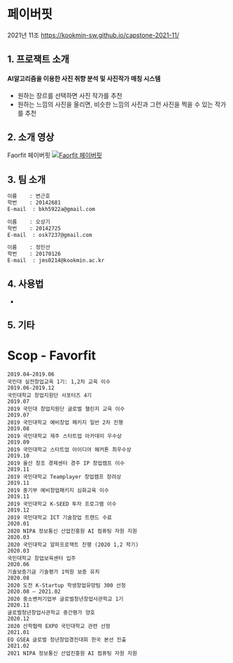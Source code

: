 # 페이버핏
2021년 11조  https://kookmin-sw.github.io/capstone-2021-11/

## 1. 프로잭트 소개

#### AI알고리즘을 이용한 사진 취향 분석 및 사진작가 매칭 시스템
- 원하는 장르를 선택하면 사진 작가를 추천
- 원하는 느낌의 사진을 올리면, 비슷한 느낌의 사진과 그런 사진을 찍을 수 있는 작가를 추천

## 2. 소개 영상

Faorfit 페이버핏
[![Faorfit 페이버핏](https://img.youtube.com/vi/jv924Uk81JQ/maxresdefault.jpg)](https://www.youtube.com/watch?v=jv924Uk81JQ)

## 3. 팀 소개

```markdown
이름    : 변근호
학번    : 20142681
E-mail  : bkh5922a@gmail.com
```
```markdown
이름    : 오상기
학번    : 20142725
E-mail  : osk7237@gmail.com
```
```markdown
이름    : 정민선
학번    : 20170126
E-mail  : jms0214@kookmin.ac.kr
```

## 4. 사용법

-

## 5. 기타

# Scop - Favorfit
```
2019.04–2019.06
국민대 실전창업교육 1기: 1,2차 교육 이수
2019.06-2019.12
국민대학교 창업지원단 서포터즈 4기 
2019.07
2019 국민대 창업지원단 글로벌 챌린지 교육 이수 
2019.07
2019 국민대학교 예비창업 페키지 일반 2차 진행
2019.08
2019 국민대학교 제주 스타트업 아카데미 우수상
2019.09
2019 국민대학교 스타트업 아이디어 해커톤 최우수상
2019.10
2019 울산 창조 경제센터 경주 IP 창업캠프 이수 
2019.11
2019 국민대학교 Teamplayer 창업캠프 장려상
2019.11
2019 중기부 예비창업패키지 심화교육 이수 
2019.11
2019 국민대학교 K-SEED 투자 프로그램 이수 
2019.12
2019 국민대학교 ICT 기술창업 트랜드 수료
2020.01
2020 NIPA 정보통신 산업진흥원 AI 컴퓨팅 자원 지원 
2020.03
2020 국민대학교 알파프로잭트 진행 (2020 1,2 학기)
2020.03 
국민대학교 창업보육센터 입주 
2020.06
기술보증기금 기술평가 1억원 보증 유치
2020.08
2020 도전 K-Startup 학생창업유망팀 300 선정
2020.08 – 2021.02
2020 중소벤처기업부 글로벌청년창업사관학교 1기 
2020.11
글로벌청년창업사관학교 중간평가 양호
2020.12
2020 산학협력 EXPO 국민대학교 관련 선정  
2021.01
EO GSEA 글로벌 청년창업경진대회 한국 본선 진출
2021.02 
2021 NIPA 정보통신 산업진흥원 AI 컴퓨팅 자원 지원 
```
